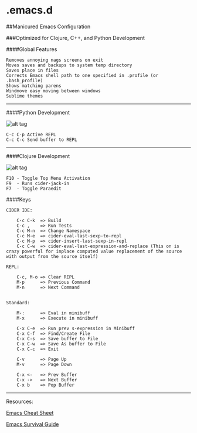 .emacs.d
========

##Manicured Emacs Configuration

###Optimized for Clojure, C++, and Python  Development
  
####Global Features

	Removes annoying nags screens on exit
	Moves saves and backups to system temp directory
	Saves place in files
	Corrects Emacs shell path to one specified in .profile (or .bash_profile)
	Shows matching parens
	Windmove easy moving between windows
	Sublime themes

---

####Python Development

![alt tag](https://github.com/jclosure/.emacs.d/blob/master/extra/python-dev-screenshot.png)


	C-c C-p Active REPL
	C-c C-c Send buffer to REPL

---

####Clojure Development

![alt tag](https://github.com/jclosure/.emacs.d/blob/master/extra/clojure-dev-screenshot.png)


	F10 - Toggle Top Menu Activation
	F9  - Runs cider-jack-in
	F7  - Toggle Paraedit


####Keys

	CIDER IDE:

		C-c C-k  => Build
		C-c ,    => Run Tests
		C-c M-n  => Change Namespace
        C-c M-e  => cider-eval-last-sexp-to-repl
		C-c M-p  => cider-insert-last-sexp-in-repl
		C-c C-w  => cider-eval-last-expression-and-replace (This on is crazy powerful for inplace computed value replacement of the source with output from the source itself)
		 
	REPL:

		C-c, M-o => Clear REPL
		M-p      => Previous Command
		M-n      => Next Command


	Standard:

		M-:      => Eval in minibuff
		M-x      => Execute in minibuff

		C-x C-e  => Run prev s-expression in Minibuff
		C-x C-f  => Find/Create File
		C-x C-s  => Save buffer to File
		C-x C-w  => Save As buffer to File
		C-x C-c  => Exit

		C-v      => Page Up
		M-v      => Page Down

		C-x <-   => Prev Buffer
		C-x ->   => Next Buffer
		C-x b    => Pop Buffer

---

Resources:

[Emacs Cheat Sheet](https://www.gnu.org/software/emacs/refcards/pdf/refcard.pdf)

[Emacs Survival Guide](https://www.gnu.org/software/emacs/refcards/pdf/survival.pdf)


